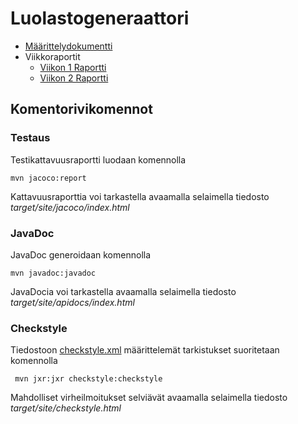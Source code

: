 # Luolastogeneraattori

- [Määrittelydokumentti](https://github.com/KalliMiika/luolastogeneraattori/blob/master/dokumentaatio/m%C3%A4%C3%A4rittelydokumentti.md)
- Viikkoraportit
  - [Viikon 1 Raportti](https://github.com/KalliMiika/luolastogeneraattori/blob/master/dokumentaatio/viikko_raportti_1.md)
  - [Viikon 2 Raportti](https://github.com/KalliMiika/luolastogeneraattori/blob/master/dokumentaatio/viikko_raportti_2.md)

## Komentorivikomennot

### Testaus

Testikattavuusraportti luodaan komennolla

```
mvn jacoco:report
```

Kattavuusraporttia voi tarkastella avaamalla selaimella tiedosto _target/site/jacoco/index.html_

### JavaDoc

JavaDoc generoidaan komennolla

```
mvn javadoc:javadoc
```

JavaDocia voi tarkastella avaamalla selaimella tiedosto _target/site/apidocs/index.html_

### Checkstyle

Tiedostoon [checkstyle.xml](https://github.com/KalliMiika/luolastogeneraattori/blob/master/luolastogeneraattori/checkstyle.xml) määrittelemät tarkistukset suoritetaan komennolla

```
 mvn jxr:jxr checkstyle:checkstyle
```

Mahdolliset virheilmoitukset selviävät avaamalla selaimella tiedosto _target/site/checkstyle.html_
